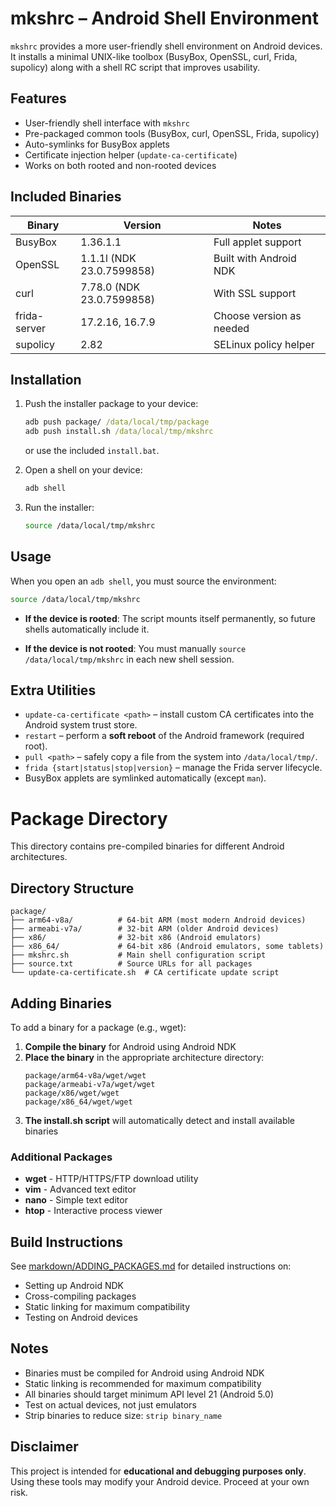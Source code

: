 # mkshrc – Android Shell Environment

`mkshrc` provides a more user-friendly shell environment on Android devices. It installs a minimal UNIX-like toolbox (BusyBox, OpenSSL, curl, Frida, supolicy) along with a shell RC script that improves usability.

## Features

* User-friendly shell interface with `mkshrc`
* Pre-packaged common tools (BusyBox, curl, OpenSSL, Frida, supolicy)
* Auto-symlinks for BusyBox applets
* Certificate injection helper (`update-ca-certificate`)
* Works on both rooted and non-rooted devices

## Included Binaries

| Binary       | Version                   | Notes                    |
|--------------|---------------------------|--------------------------|
| BusyBox      | 1.36.1.1                  | Full applet support      |
| OpenSSL      | 1.1.1l (NDK 23.0.7599858) | Built with Android NDK   |
| curl         | 7.78.0 (NDK 23.0.7599858) | With SSL support         |
| frida-server | 17.2.16, 16.7.9           | Choose version as needed |
| supolicy     | 2.82                      | SELinux policy helper    |

## Installation

1. Push the installer package to your device:

   ```bat
   adb push package/ /data/local/tmp/package
   adb push install.sh /data/local/tmp/mkshrc
   ```

   or use the included `install.bat`.

2. Open a shell on your device:

   ```sh
   adb shell
   ```

3. Run the installer:

   ```sh
   source /data/local/tmp/mkshrc
   ```

## Usage

When you open an `adb shell`, you must source the environment:

```sh
source /data/local/tmp/mkshrc
```

* **If the device is rooted**:
  The script mounts itself permanently, so future shells automatically include it.

* **If the device is not rooted**:
  You must manually `source /data/local/tmp/mkshrc` in each new shell session.

## Extra Utilities

* `update-ca-certificate <path>` – install custom CA certificates into the Android system trust store.
* `restart` – perform a **soft reboot** of the Android framework (required root).
* `pull <path>` – safely copy a file from the system into `/data/local/tmp/`.
* `frida {start|status|stop|version}` – manage the Frida server lifecycle.
* BusyBox applets are symlinked automatically (except `man`).

# Package Directory

This directory contains pre-compiled binaries for different Android architectures.

## Directory Structure

```
package/
├── arm64-v8a/          # 64-bit ARM (most modern Android devices)
├── armeabi-v7a/        # 32-bit ARM (older Android devices)  
├── x86/                # 32-bit x86 (Android emulators)
├── x86_64/             # 64-bit x86 (Android emulators, some tablets)
├── mkshrc.sh           # Main shell configuration script
├── source.txt          # Source URLs for all packages
└── update-ca-certificate.sh  # CA certificate update script
```

## Adding Binaries

To add a binary for a package (e.g., wget):

1. **Compile the binary** for Android using Android NDK
2. **Place the binary** in the appropriate architecture directory:
   ```
   package/arm64-v8a/wget/wget
   package/armeabi-v7a/wget/wget
   package/x86/wget/wget
   package/x86_64/wget/wget
   ```
3. **The install.sh script** will automatically detect and install available binaries

### Additional Packages
- **wget** - HTTP/HTTPS/FTP download utility
- **vim** - Advanced text editor
- **nano** - Simple text editor
- **htop** - Interactive process viewer

## Build Instructions

See [markdown/ADDING_PACKAGES.md](markdown/ADDING_PACKAGES.md) for detailed instructions on:
- Setting up Android NDK
- Cross-compiling packages
- Static linking for maximum compatibility
- Testing on Android devices

## Notes

- Binaries must be compiled for Android using Android NDK
- Static linking is recommended for maximum compatibility
- All binaries should target minimum API level 21 (Android 5.0)
- Test on actual devices, not just emulators
- Strip binaries to reduce size: `strip binary_name`

## Disclaimer

This project is intended for **educational and debugging purposes only**. Using these tools may modify your Android device. Proceed at your own risk.